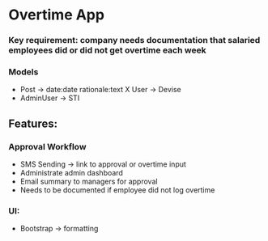# Overtime App

### Key requirement: company needs documentation that salaried employees did or did not get overtime each week

### Models

- Post -> date:date rationale:text
X User -> Devise
- AdminUser -> STI

## Features:
### Approval Workflow
- SMS Sending -> link to approval or overtime input
- Administrate admin dashboard
- Email summary to managers for approval
- Needs to be documented if employee did not log overtime
### UI:

- Bootstrap -> formatting